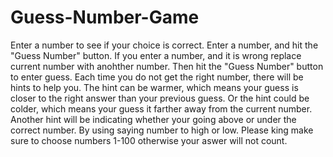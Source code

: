 # Guess-Number-Game
Enter a number to see if your choice is correct.
Enter a number, and hit the "Guess Number" button.
If you enter a number, and it is wrong replace current number with anohther number.
Then hit the "Guess Number" button to enter guess. 
Each time you do not get the right number, there will be hints to help you.
The hint can be warmer, which means your guess is closer to the right answer than your previous guess.
Or the hint could be colder, which means your guess it farther away from the  current number.
Another hint will be indicating whether your going above or under the correct number.
By using saying number to high or low. 
Please king make sure to choose numbers 1-100 otherwise your aswer will not count. 
